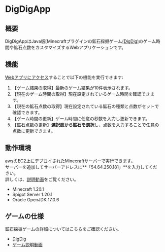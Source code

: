 # DigDigApp
## 概要
DigDigAppはJava版[Minecraftプラグインの鉱石採掘ゲーム[(DigDig)](https://github.com/tai442/DigDig.git)のゲーム時間や鉱石点数をカスタマイズするWebアプリケーションです。
## 機能
[Webアプリにアクセス](http://digdig-alb-1749034478.ap-northeast-1.elb.amazonaws.com)することで以下の機能を実行できます:
1. 【ゲーム結果の取得】最新のゲーム結果が10件表示されます。
2. 【現在のゲーム時間の取得】現在設定されているゲーム時間を確認できます。
3. 【現在の鉱石点数の取得】現在設定されている鉱石の種類と点数がセットで確認できます。
4. 【ゲーム時間の更新】ゲーム時間に任意の秒数を入力し更新できます。
5. 【鉱石点数の更新】**選択肢から鉱石を選択**し、点数を入力することで任意の点数に更新できます。  
## 動作環境  
awsのEC2上にデプロイされたMinecraftサーバーで実行できます。  
サーバーを追加してサーバーアドレスに**「54.64.250.181」**を入力してください。  
詳しくは、[説明動画](https://youtu.be/mFVMt-t8yx4)をご覧ください。
- Minecraft 1.20.1
- Spigot Server 1.20.1
- Oracle OpenJDK 17.0.6
## ゲームの仕様 
鉱石採掘ゲームの詳細についてはこちらをご確認ください。
- [DigDig](https://github.com/tai442/DigDig.git)
- [ゲーム説明動画](https://youtu.be/WqAqVxleHys)
